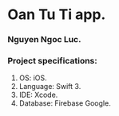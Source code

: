 # Oan Tu Ti app.
### Nguyen Ngoc Luc.
### Project specifications:
1. OS: iOS.
2. Language: Swift 3.
3. IDE: Xcode.
4. Database: Firebase Google.
